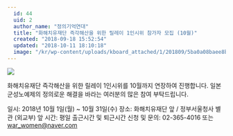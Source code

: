```yaml
---
  id: 44
  uid: 2
  author_name: "정의기억연대"
  title: "화해치유재단 즉각해산을 위한 릴레이 1인시위 참가자 모집 (10월)"
  created: "2018-09-18 15:52:54"
  updated: "2018-10-11 18:10:18"
  image: "/kr/wp-content/uploads/kboard_attached/1/201809/5ba0a08baee8b3992219.png"
---
```

![](/kr/wp-content/uploads/kboard_attached/1/201809/5ba0a08baee8b3992219.png)

화해치유재단 즉각해산을 위한 릴레이 1인시위를 10월까지 연장하여 진행합니다.
일본군성노예제의 정의로운 해결을 바라는 여러분의 많은 참여 부탁드립니다.

일시: 2018년 10월 1일(월) ~ 10월 31일(수)
장소: 화해치유재단 앞 / 정부서울청사 별관 (외교부) 앞
시간: 평일 출근시간 및 퇴근시간
신청 및 문의: 02-365-4016 또는 war_women@naver.com